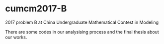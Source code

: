 # cumcm2017-B
2017 problem B at China Undergraduate Mathematical Contest in Modeling 

There are some codes in our analysising process and the final thesis about our works.

